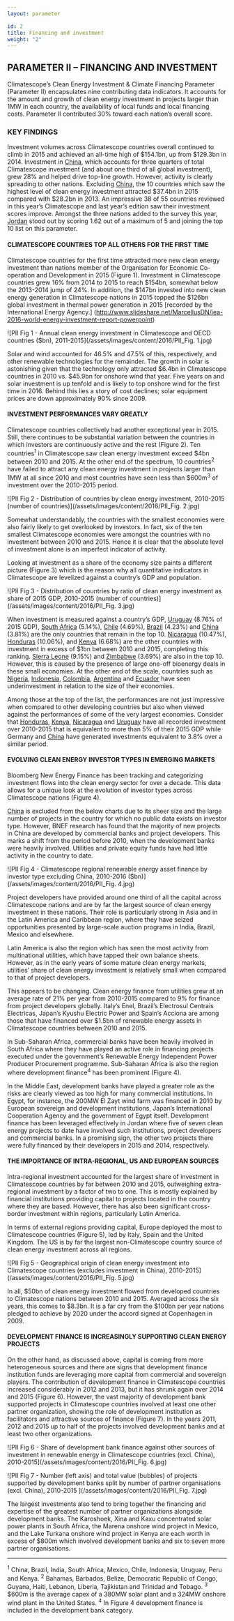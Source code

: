 ```yaml
---
layout: parameter

id: 2
title: Financing and investment
weight: "2"
---
```


## <b>PARAMETER II – FINANCING AND INVESTMENT</b>

Climatescope’s Clean Energy Investment & Climate Financing Parameter (Parameter II) encapsulates nine contributing data indicators. It accounts for the amount and growth of clean energy investment in projects larger than 1MW in each country, the availability of local funds and local financing costs. Parameter II contributed 30% toward each nation’s overall score.

### <b>KEY FINDINGS</b>

Investment volumes across Climatescope countries overall continued to climb in 2015 and achieved an all-time high of $154.1bn, up from $129.3bn in 2014. Investment in [China](/en/country/china), which accounts for three quarters of total Climatescope investment (and about one third of all global investment), grew 28% and helped drive top-line growth. However, activity is clearly spreading to other nations. Excluding [China](/en/country/china), the 10 countries which saw the highest level of clean energy investment attracted $37.4bn in 2015 compared with $28.2bn in 2013. An impressive 38 of 55 countries reviewed in this year’s Climatescope and last year’s edition saw their investment scores improve. Amongst the three nations added to the survey this year, [Jordan](/en/country/jordan) stood out by scoring 1.62 out of a maximum of 5 and joining the top 10 list on this parameter.  

#### CLIMATESCOPE COUNTRIES TOP ALL OTHERS FOR THE FIRST TIME

Climatescope countries for the first time attracted more new clean energy investment than nations member of the Organisation for Economic Co-operation and Development in 2015 (Figure 1). Investment in Climatescope countries grew 16% from 2014 to 2015 to reach $154bn, somewhat below the 2013-2014 jump of 24%. In addition, the $147bn invested into new clean energy generation in Climatescope nations in 2015 topped the $126bn global investment in thermal power generation in 2015 [recorded by the International Energy Agency.] (http://www.slideshare.net/MarcellusDN/iea-2016-world-energy-investment-report-powerpoint)    

![PII Fig 1 - Annual clean energy investment in Climatescope and OECD countries ($bn), 2011-2015](/assets/images/content/2016/PII_Fig. 1.jpg)

Solar and wind accounted for 46.5% and 47.5% of this, respectively, and other renewable technologies for the remainder. The growth in solar is astonishing given that the technology only attracted $6.4bn in Climatescope countries in 2010 vs. $45.9bn for onshore wind that year. Five years on and solar investment is up tenfold and is likely to top onshore wind for the first time in 2016. Behind this lies a story of cost declines; solar equipment prices are down approximately 90% since 2009.

#### INVESTMENT PERFORMANCES VARY GREATLY

Climatescope countries collectively had another exceptional year in 2015. Still, there continues to be substantial variation between the countries in which investors are continuously active and the rest (Figure 2). Ten countries<sup>1</sup> in Climatescope saw clean energy investment exceed $4bn between 2010 and 2015. At the other end of the spectrum, 10 countries<sup>2</sup> have failed to attract any clean energy investment in projects larger than 1MW at all since 2010 and most countries have seen less than $600m<sup>3</sup> of investment over the 2010-2015 period. 

![PII Fig 2 - Distribution of countries by clean energy investment, 2010-2015 (number of countries)](/assets/images/content/2016/PII_Fig. 2.jpg)

Somewhat understandably, the countries with the smallest economies were also fairly likely to get overlooked by investors.  In fact, six of the ten smallest Climatescope economies were amongst the countries with no investment between 2010 and 2015. Hence it is clear that the absolute level of investment alone is an imperfect indicator of activity. 

Looking at investment as a share of the economy size paints a different picture (Figure 3) which is the reason why all quantitative indicators in Climatescope are levelized against a country’s GDP and population.  

![PII Fig 3 - Distribution of countries by ratio of clean energy investment as share of 2015 GDP, 2010-2015 (number of countries)] (/assets/images/content/2016/PII_Fig. 3.jpg)

When investment is measured against a country’s GDP, [Uruguay](/en/country/uruguay) (8.76% of 2015 GDP), [South Africa](/en/country/south-africa) (5.14%), [Chile](/en/country/chile) (4.69%), [Brazil](/en/country/brazil) (4.23%) and [China](/en/country/china) (3.81%) are the only countries that remain in the top 10. [Nicaragua](/en/country/nicaragua) (10.47%), [Honduras](/en/country/honduras) (10.06%), and [Kenya](/en/country/kenya) (6.68%) are the other countries with investment in excess of $1bn between 2010 and 2015, completing this ranking. [Sierra Leone](/en/country/sierra-leone) (9.15%) and [Zimbabwe](/en/country/zimbabwe) (3.69%) are also in the top 10. However, this is caused by the presence of large one-off bioenergy deals in these small economies. At the other end of the scale, countries such as [Nigeria](/en/country/nigeria), [Indonesia](/en/country/indonesia), [Colombia](/en/country/colombia), [Argentina](/en/country/argentina) and [Ecuador](/en/country/ecuador) have seen underinvestment in relation to the size of their economies. 

Among those at the top of the list, the performances are not just impressive when compared to other developing countries but also when viewed against the performances of some of the very largest economies. Consider that [Honduras](/en/country/honduras), [Kenya](/en/country/kenya), [Nicaragua](/en/country/nicaragua) and [Uruguay](/en/country/uruguay) have all recorded investment over 2010-2015 that is equivalent to more than 5% of their 2015 GDP while Germany and [China](/en/country/china) have generated investments equivalent to 3.8% over a similar period.  

#### EVOLVING CLEAN ENERGY INVESTOR TYPES IN EMERGING MARKETS

Bloomberg New Energy Finance has been tracking and categorizing investment flows into the clean energy sector for over a decade. This data allows for a unique look at the evolution of investor types across Climatescope nations (Figure 4).

[China](/en/country/china) is excluded from the below charts due to its sheer size and the large number of projects in the country for which no public data exists on investor type. However, BNEF research has found that the majority of new projects in China are developed by commercial banks and project developers. This marks a shift from the period before 2010, when the development banks were heavily involved. Utilities and private equity funds have had little activity in the country to date.  

![PII Fig 4 - Climatescope regional renewable energy asset finance by investor type excluding China, 2010-2016 ($bn)](/assets/images/content/2016/PII_Fig. 4.jpg)

Project developers have provided around one third of all the capital across Climatescope nations and are by far the largest source of clean energy investment in these nations. Their role is particularly strong in Asia and in the Latin America and Caribbean region, where they have seized opportunities presented by large-scale auction programs in India, Brazil, Mexico and elsewhere. 

Latin America is also the region which has seen the most activity from multinational utilities, which have tapped their own balance sheets. However, as in the early years of some mature clean energy markets, utilities’ share of clean energy investment is relatively small when compared to that of project developers. 

This appears to be changing. Clean energy finance from utilities grew at an average rate of 21% per year from 2010-2015 compared to 9% for finance from project developers globally. Italy’s Enel, Brazil’s Electrosul Centrais Electricas, Japan’s Kyushu Electric Power and Spain’s Acciona are among those that have financed over $1.5bn of renewable energy assets in Climatescope countries between 2010 and 2015.

In Sub-Saharan Africa, commercial banks have been heavily involved in South Africa where they have played an active role in financing projects executed under the government’s Renewable Energy Independent Power Producer Procurement programme. Sub-Saharan Africa is also the region where development finance<sup>4</sup> has been prominent (Figure 4). 

In the Middle East, development banks have played a greater role as the risks are clearly viewed as too high for many commercial institutions. In Egypt, for instance, the 200MW El Zayt wind farm was financed in 2010 by European sovereign and development institutions, Japan’s International Cooperation Agency and the government of Egypt itself. Development finance has been leveraged effectively in Jordan where five of seven clean energy projects to date have involved such institutions, project developers and commercial banks. In a promising sign, the other two projects there were fully financed by their developers in 2015 and 2014, respectively.

#### THE IMPORTANCE OF INTRA-REGIONAL, US AND EUROPEAN SOURCES 

Intra-regional investment accounted for the largest share of investment in Climatescope countries by far between 2010 and 2015, outweighing extra-regional investment by a factor of two to one. This is mostly explained by financial institutions providing capital to projects located in the country where they are based. However, there has also been significant cross-border investment within regions, particularly Latin America. 

In terms of external regions providing capital, Europe deployed the most to Climatescope countries (Figure 5), led by Italy, Spain and the United Kingdom. The US is by far the largest non-Climatescope country source of clean energy investment across all regions. 

![PII Fig 5 - Geographical origin of clean energy investment into Climatescope countries (excludes investment in China), 2010-2015](/assets/images/content/2016/PII_Fig. 5.jpg)

In all, $50bn of clean energy investment flowed from developed countries to Climatescope nations between 2010 and 2015. Averaged across the six years, this comes to $8.3bn. It is a far cry from the $100bn per year nations pledged to achieve by 2020 under the accord signed at Copenhagen in 2009.

#### DEVELOPMENT FINANCE IS INCREASINGLY SUPPORTING CLEAN ENERGY PROJECTS

On the other hand, as discussed above, capital is coming from more heterogeneous sources and there are signs that development finance institution funds are leveraging more capital from commercial and sovereign players.  The contribution of development finance in Climatescope countries increased considerably in 2012 and 2013, but it has shrunk again over 2014 and 2015 (Figure 6).  However, the vast majority of development bank supported projects in Climatescope countries involved at least one other partner organization, showing the role of development institution as facilitators and attractive sources of finance (Figure 7). In the years 2011, 2012 and 2015 up to half of the projects involved development banks and at least two other organizations. 

![PII Fig 6 - Share of development bank finance against other sources of investment in renewable energy in Climatescope countries (excl. China), 2010-2015](/assets/images/content/2016/PII_Fig. 6.jpg)

![PII Fig 7 - Number (left axis) and total value (bubbles) of projects supported by development banks split by number of partner organisations (excl. China), 2010-2015 ](/assets/images/content/2016/PII_Fig. 7.jpg)

The largest investments also tend to bring together the financing and expertise of the greatest number of partner organizations alongside development banks. The Karoshoek, Xina and Kaxu concentrated solar power plants in South Africa, the Marena onshore wind project in Mexico, and the Lake Turkana onshore wind project in Kenya are each worth in excess of $800m which involved development banks and six to seven more partner organisations.  

___________________________________
<sup>1</sup> China, Brazil, India, South Africa, Mexico, Chile, Indonesia, Uruguay, Peru and Kenya.
<sup>2</sup> Bahamas, Barbados, Belize, Democratic Republic of Congo, Guyana, Haiti, Lebanon, Liberia, Tajikistan and Trinidad and Tobago.
<sup>3</sup> $600m is the average capex of a 380MW solar plant and a 324MW onshore wind plant in the United States. 
<sup>4</sup> In Figure 4 development finance is included in the development bank category.
